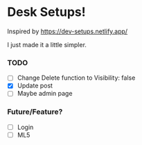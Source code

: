 # Desk Setups!

Inspired by https://dev-setups.netlify.app/

I just made it a little simpler.

### TODO

- [ ] Change Delete function to Visibility: false
- [x] Update post
- [ ] Maybe admin page

### Future/Feature?

- [ ] Login
- [ ] ML5

